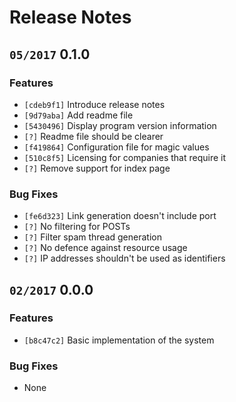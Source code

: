 # Release Notes

## `05/2017` 0.1.0

### Features

  * `[cdeb9f1]` Introduce release notes
  * `[9d79aba]` Add readme file
  * `[5430496]` Display program version information
  * `[?]` Readme file should be clearer
  * `[f419864]` Configuration file for magic values
  * `[510c8f5]` Licensing for companies that require it
  * `[?]` Remove support for index page

### Bug Fixes

  * `[fe6d323]` Link generation doesn't include port
  * `[?]` No filtering for POSTs
  * `[?]` Filter spam thread generation
  * `[?]` No defence against resource usage
  * `[?]` IP addresses shouldn't be used as identifiers

## `02/2017` 0.0.0

### Features

  * `[b8c47c2]` Basic implementation of the system

### Bug Fixes

  * None
